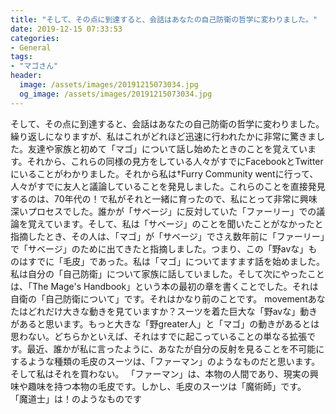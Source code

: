 ```yaml
---
title: "そして、その点に到達すると、会話はあなたの自己防衛の哲学に変わりました。"
date: 2019-12-15 07:33:53
categories:
- General
tags:
- "マゴさん"
header:
  image: /assets/images/20191215073034.jpg
  og_image: /assets/images/20191215073034.jpg
---
```


そして、その点に到達すると、会話はあなたの自己防衛の哲学に変わりました。繰り返しになりますが、私はこれがどれほど迅速に行われたかに非常に驚きました。友達や家族と初めて「マゴ」について話し始めたときのことを覚えています。それから、これらの同様の見方をしている人々がすでにFacebookとTwitterにいることがわかりました。それから私は†Furry Community wentに行って、人々がすでに友人と議論していることを発見しました。これらのことを直接発見するのは、70年代の！で私がそれと一緒に育ったので、私にとって非常に興味深いプロセスでした。誰かが「サベージ」に反対していた「ファーリー」での議論を覚えています。そして、私は「サベージ」のことを聞いたことがなかったと指摘したとき、その人は、「マゴ」が「サベージ」でさえ数年前に「ファーリー」で「サベージ」のために出てきたと指摘しました。つまり、この「野avな」ものはすでに「毛皮」であった。私は「マゴ」についてますます話を始めました。私は自分の「自己防衛」について家族に話していました。そして次にやったことは、「The Mage&#39;s Handbook」という本の最初の章を書くことでした。それは自衛の「自己防衛について」です。それはかなり前のことです。 movementあなたはどれだけ大きな動きを見ていますか？スーツを着た巨大な「野avな」動きがあると思います。もっと大きな「野greater人」と「マゴ」の動きがあるとは思わない。どちらかといえば、それはすでに起こっていることの単なる拡張です。最近、誰かが私に言ったように、あなたが自分の反射を見ることを不可能にするような種類の毛皮のスーツは、「ファーマン」のようなものだと思います。そして私はそれを買わない。 「ファーマン」は、本物の人間であり、現実の興味や趣味を持つ本物の毛皮です。しかし、毛皮のスーツは「魔術師」です。 「魔道士」は！のようなものです
